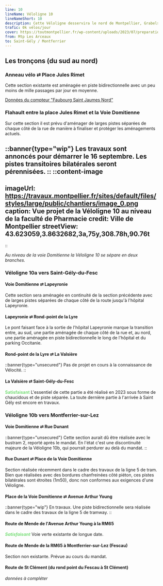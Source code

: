 ```yaml
---
line: 10
lineName: Véloligne 10
lineNameShort: 10
description: Cette Véloligne desservira le nord de Montpellier, Grabels (La Valsière), Saint-Gely-du-Fesc et Montferrier-sur-Lez.
trafic: 0k vélos/jour
cover: https://toutmontpellier.fr/wp-content/uploads/2023/07/preparation-des-travaux-pour-la-veloligne-10-installation-dun-collecteur-separatif-rue-charles-flahault.jpg
from: Mtp Les Arceaux
to: Saint-Gély / Montferrier
---
```


## Les tronçons (du sud au nord)

### Anneau vélo ⇄ Place Jules Rimet

Cette section existante est aménagée en piste bidirectionnelle avec un peu moins de mille passages par jour en moyenne.

<a href="https://compteurs.velocite-montpellier.fr/detail/saint-jaumes-nord">Données du compteur "Faubourg Saint Jaumes Nord"</a>

### Flahault entre la place Jules Rimet et la Voie Domitienne

Sur cette section il est prévu d'aménager de larges pistes séparées de chaque côté de la rue de manière à finaliser et protéger les aménagements actuels.

::banner{type="wip"}
Les travaux sont annoncés pour démarrer le 16 septembre. Les pistes transitoires bilatérales seront pérennisées.
::
::content-image
---
imageUrl: https://travaux.montpellier.fr/sites/default/files/styles/large/public/chantiers/image_0.png
caption: Vue projet de la Véloligne 10 au niveau de la faculté de Pharmacie
credit: Ville de Montpellier
streetView: 43.623059,3.8632682,3a,75y,308.78h,90.76t   
---
::

*Au niveau de la voie Domitienne la Véloligne 10 se sépare en deux branches.*

### Véloligne 10a vers Saint-Gély-du-Fesc

#### Voie Domitienne ⇄ Lapeyronie

Cette section sera aménagée en continuité de la section précédente avec de larges pistes séparées de chaque côté de la route jusqu'à l'hôpital Lapeyronie.

#### Lapeyronie ⇄ Rond-point de la Lyre

Le pont faisant face à la sortie de l'hôpital Lapeyronie marque la transition entre, au sud, une partie aménagée de chaque côté de la rue et, au nord, une partie aménagée en piste bidirectionnelle le long de l'hôpital et du parking Occitanie.

#### Rond-point de la Lyre ⇄ La Valsière

::banner{type="unsecured"}
Pas de projet en cours à la connaissance de Vélocité.
::

#### La Valsière ⇄ Saint-Gély-du-Fesc

<span style="color:#77DD77;font-weight:bold">Satisfaisant</span> 
L'essentiel de cette partie a été réalisé en 2023 sous forme de chaucidous et de piste séparée. La toute dernière partie à l'arrivée à Saint Gély est encore en travaux.



### Véloligne 10b vers Montferrier-sur-Lez

#### Voie Domitienne ⇄ Rue Dunant

::banner{type="unsecured"}
Cette section aurait dû être réalisée avec le bustram 2, reporté après le mandat. En l'état c'est une discontinuité majeure de la Véloligne 10b, qui pourrait perdurer au delà du mandat.
::

#### Rue Dunant ⇄ Place de la Voie Domitienne

Section réalisée récemment dans le cadre des travaux de la ligne 5 de tram. Bien que réalisées avec des bordures chanfreinées côté piéton, ces pistes bilatérales sont étroites (1m50), donc non conformes aux exigences d'une Véloligne.

#### Place de la Voie Domitienne ⇄ Avenue Arthur Young

::banner{type="wip"}
En travaux. Une piste bidirectionnelle sera réalisée dans le cadre des travaux de la ligne 5 de tramway.
::

#### Route de Mende de l'Avenue Arthur Young à la RM65

<span style="color:#77DD77;font-weight:bold;font-style:italic">Satisfaisant</span>
Voie verte existante de longue date.

#### Route de Mende de la RM65 à Montferrier-sur-Lez (Fescau)

Section non existante. Prévue au cours du mandat.

#### Route de St Clément (du rond point du Fescau à St Clément)

*données à compléter*